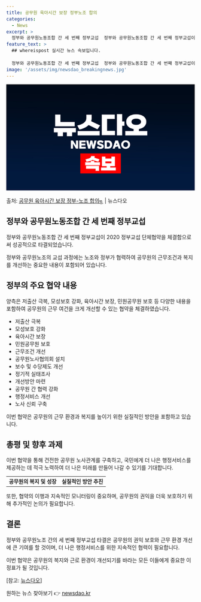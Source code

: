 ```yaml
---
title: 공무원 육아시간 보장 정부노조 합의
categories:
  - News
excerpt: >
  정부와 공무원노동조합 간 세 번째 정부교섭  정부와 공무원노동조합 간 세 번째 정부교섭이 성공적으로 타결되었…
feature_text: >
  ## whereispost 실시간 뉴스 속보입니다.

  정부와 공무원노동조합 간 세 번째 정부교섭  정부와 공무원노동조합 간 세 번째 정부교섭이 성공적으로 타결되었…
image: '/assets/img/newsdao_breakingnews.jpg'
---
```


![뉴스다오 속보](/assets/img/newsdao_breakingnews.jpg)

<p>출처: <a href="https://newsdao.kr/4039" rel="dofollow">공무원 육아시간 보장 정부-노조 합의╗</a> | 뉴스다오</p>

<h2 data-ke-size="size26">정부와 공무원노동조합 간 세 번째 정부교섭</h2>
정부와 공무원노동조합 간 세 번째 정부교섭이 2020 정부교섭 단체협약을 체결함으로써 성공적으로 타결되었습니다.

<p data-ke-size="size16">정부와 공무원노조의 교섭 과정에는 노조와 정부가 협력하여 공무원의 근무조건과 복지를 개선하는 중요한 내용이 포함되어 있습니다.</p>

<h2 data-ke-size="size26">정부의 주요 협약 내용</h2>
양측은 저출산 극복, 모성보호 강화, 육아시간 보장, 민원공무원 보호 등 다양한 내용을 포함하여 공무원의 근무 여건을 크게 개선할 수 있는 협약을 체결하였습니다.

<ul>
  <li>저출산 극복</li>
  <li>모성보호 강화</li>
  <li>육아시간 보장</li>
  <li>민원공무원 보호</li>
  <li>근무조건 개선</li>
  <li>공무원노사협의회 설치</li>
  <li>보수 및 수당제도 개선</li>
  <li>정기적 실태조사</li>
  <li>개선방안 마련</li>
  <li>공무원 간 협력 강화</li>
  <li>행정서비스 개선</li>
  <li>노사 신뢰 구축</li>
</ul>

<p data-ke-size="size16">이번 협약은 공무원의 근무 환경과 복지를 높이기 위한 실질적인 방안을 포함하고 있습니다.</p>

<h2 data-ke-size="size26">총평 및 향후 과제</h2>
이번 협약을 통해 건전한 공무원 노사관계를 구축하고, 국민에게 더 나은 행정서비스를 제공하는 데 적극 노력하여 더 나은 미래를 만들어 나갈 수 있기를 기대합니다.

<table>
  <tr>
    <td style="text-align: center; height: 17px;"><b>공무원의 복지 및 성장</b></td>
    <td style="text-align: center; height: 17px;"><b>실질적인 방안 추진</b></td>
  </tr>
</table>

<p data-ke-size="size16">또한, 협약의 이행과 지속적인 모니터링이 중요하며, 공무원의 권익을 더욱 보호하기 위해 추가적인 논의가 필요합니다.</p>

<h2 data-ke-size="size26">결론</h2>
정부와 공무원노조 간의 세 번째 정부교섭 타결은 공무원의 권익 보호와 근무 환경 개선에 큰 기여를 할 것이며, 더 나은 행정서비스를 위한 지속적인 협력이 필요합니다.

<p data-ke-size="size16">이번 협약은 공무원의 복지와 근로 환경이 개선되기를 바라는 모든 이들에게 중요한 이정표가 될 것입니다.</p>

<p data-ke-size="size16">[참고: <a href="https://newsdao.kr/4039">뉴스다오</a>]</p> 

원하는 뉴스 찾아보기 👉 <a href="https://newsdao.kr" rel="dofollow">newsdao.kr</a>


